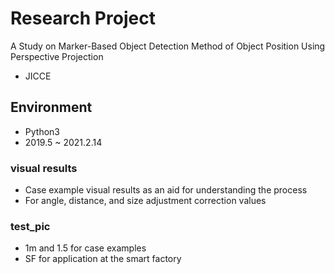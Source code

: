 # Research Project

A Study on Marker-Based Object Detection Method of Object Position Using Perspective Projection
- JICCE

## Environment
* Python3
* 2019.5 ~ 2021.2.14

### visual results
* Case example visual results as an aid for understanding the process
* For angle, distance, and size adjustment correction values

### test_pic
* 1m and 1.5 for case examples
* SF for application at the smart factory
